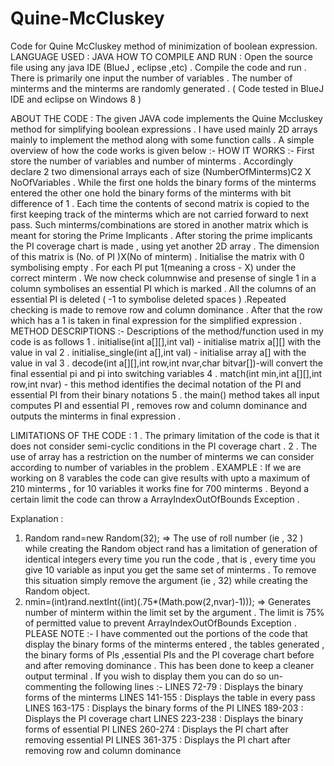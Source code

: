 # Quine-McCluskey
Code for Quine McCluskey method of minimization of boolean expression. 
LANGUAGE USED : JAVA
HOW TO COMPILE AND RUN :  Open the source file using any java IDE (BlueJ , eclipse ,etc) . Compile the code and run .
                          There is primarily one input the number of variables . The number of minterms and the minterms
                          are randomly generated .
                          ( Code tested in BlueJ IDE and eclipse on Windows 8 ) 
                          
ABOUT THE CODE : The given JAVA code implements the Quine Mccluskey method for simplifying boolean expressions . I have 
used mainly 2D arrays mainly to implement the method along with some function calls . A simple overview of how the code 
works is given below :-
HOW IT WORKS :- First store the number of variables and number of minterms . Accordingly declare 2 two dimensional arrays 
each of size (NumberOfMinterms)C2 X NoOfVariables . While the first one holds the binary forms of the minterms entered the
other one hold the binary forms of the minterms with bit difference of 1 . Each time the contents of second matrix is 
copied to the first keeping track of the minterms which are not carried forward to next pass. Such minterms/combinations 
are stored in another matrix which is meant for storing the Prime Implicants .
 After storing the prime implicants the PI coverage chart is made , using yet another 2D array . The dimension of this 
matrix is (No. of PI )X(No of minterm) . Initialise the matrix with 0 symbolising empty . For each PI put 1(meaning a 
cross - X) under the correct minterm . We now check columnwise and presense of single 1 in  a column symbolises an
essential PI which is marked . All the columns of an essential PI is deleted ( -1 to symbolise deleted spaces ) .Repeated 
checking is made to remove row and column dominance . After that the row which has a 1 is taken in final expression for 
the simplified expression .
METHOD DESCRIPTIONS :- Descriptions of the method/function used in my code is as follows 
1 . initialise(int a[][],int val) - initialise matrix a[][] with the value in val 
2 . initialise_single(int a[],int val) - initialise array a[] with the value in val
3 . decode(int a[][],int row,int nvar,char bitvar[])-will convert the final essential pi and pi into switching variables
4 . match(int min,int a[][],int row,int nvar) - this method identifies the decimal notation of the PI and essential PI
     from their binary notations 
5 . the main() method takes all input computes PI and essential PI , removes row and column dominance and outputs the 
    minterms in final expression . 
     
LIMITATIONS OF THE CODE : 
1 . The primary limitation of the code is that it does not consider semi-cyclic conditions in the PI coverage chart .
2 . The use of array has a restriction on the number of minterms we can consider according to number of variables in the 
    problem . 
    EXAMPLE : If we are working on 8 varables the code can give results with upto a maximum of 210 minterms , for 10 
              variables it works fine for 700 minterms . Beyond a certain limit the code can throw a ArrayIndexOutOfBounds
              Exception .

Explanation :
1.  Random rand=new Random(32); => The use of roll number (ie , 32 ) while creating the Random object rand has a limitation
                                   of generation of identical integers every time you run the code , that is , every time 
                                   you give 10 variable as input you get the same set of minterms . To remove this situation 
                                   simply remove the argument (ie , 32) while creating the Random object.  
2.  nmin=(int)rand.nextInt((int)(.75*(Math.pow(2,nvar)-1))); => Generates number of minterm within the limit set by
                            the argument . The limit is 75% of permitted value to prevent ArrayIndexOutOfBounds
                            Exception .                              
PLEASE NOTE :- I have commented out the portions of the code that display the binary forms of the minterms entered , 
  the tables generated , the binary forms of PIs ,essential PIs and the PI coverage chart before and after removing 
  dominance . This has been done to keep a cleaner output terminal . If you wish to display them you can do so un-
  commenting the following lines :-
  LINES 72-79 : Displays the binary forms of the minterms 
  LINES 141-155 : Displays the table in every pass 
  LINES 163-175 : Displays the binary forms of the PI
  LINES 189-203 : Displays the PI coverage chart
  LINES 223-238 : Displays the binary forms of essential PI
  LINES 260-274 : Displays the PI chart after removing essential PI
  LINES 361-375 : Displays the PI chart after removing row and column dominance

